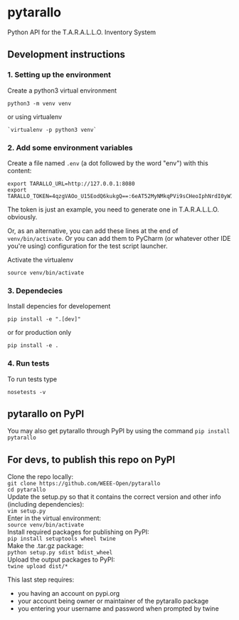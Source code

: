 # pytarallo
Python API for the T.A.R.A.L.L.O. Inventory System

## Development instructions

### 1. Setting up the environment

Create a python3 virtual environment  

```shell script
python3 -m venv venv
```  

or using virtualenv

```shell script
`virtualenv -p python3 venv`
```  

### 2. Add some environment variables

Create a file named `.env` (a dot followed by the word "env") with this content:

```shell script
export TARALLO_URL=http://127.0.0.1:8080
export TARALLO_TOKEN=4qzgVAOo_U15EodQ6kukgQ==:6eAT52MyNMkqPVi9sCHeoIphNrdI0yWI2tngJxQLLI8=
```

The token is just an example, you need to generate one in T.A.R.A.L.L.O. obviously.

Or, as an alternative, you can add these lines at the end of `venv/bin/activate`. Or you can add them to PyCharm (or whatever other IDE you're using) configuration for the test script launcher.

Activate the virtualenv

```shell script
source venv/bin/activate
```

### 3. Dependecies

Install depencies for developement

```shell script
pip install -e ".[dev]"
```

or for production only

```shell script
pip install -e .
```

### 4. Run tests

To run tests type  

```shell script
nosetests -v
```  

## pytarallo on PyPI
You may also get pytarallo through PyPI by using the command `pip install pytarallo`

## For devs, to publish this repo on PyPI

Clone the repo locally:  
`git clone https://github.com/WEEE-Open/pytarallo`  
`cd pytarallo`  
Update the setup.py so that it contains the correct version and other info (including dependencies):  
`vim setup.py`  
Enter in the virtual environment:  
`source venv/bin/activate`  
Install required packages for publishing on PyPI:  
`pip install setuptools wheel twine`  
Make the .tar.gz package:  
`python setup.py sdist bdist_wheel`  
Upload the output packages to PyPI:  
`twine upload dist/*`  

This last step requires:
- you having an account on pypi.org
- your account being owner or maintainer of the pytarallo package
- you entering your username and password when prompted by twine
